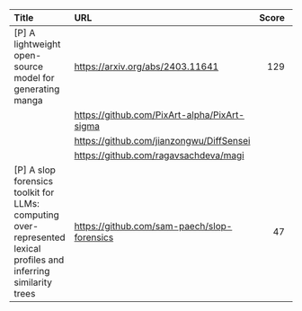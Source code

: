 | Title                                                                                                             | URL                                          |   Score | Date                |
|:------------------------------------------------------------------------------------------------------------------|:---------------------------------------------|--------:|:--------------------|
| [P] A lightweight open-source model for generating manga                                                          | https://arxiv.org/abs/2403.11641             |     129 | 2025-04-11 15:06:32 |
|                                                                                                                   | https://github.com/PixArt-alpha/PixArt-sigma |         |                     |
|                                                                                                                   | https://github.com/jianzongwu/DiffSensei     |         |                     |
|                                                                                                                   | https://github.com/ragavsachdeva/magi        |         |                     |
| [P] A slop forensics toolkit for LLMs: computing over-represented lexical profiles and inferring similarity trees | https://github.com/sam-paech/slop-forensics  |      47 | 2025-04-10 16:02:50 |